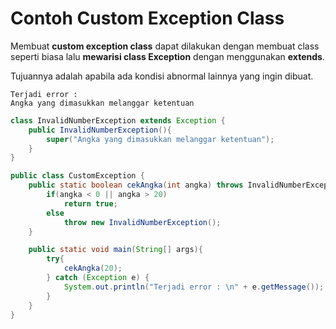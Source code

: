 # Contoh Custom Exception Class

<div class="grid grid-cols-12 gap-y-10 gap-x-4">
<div class='flex-row col-span-4'>

Membuat **custom exception class** dapat dilakukan dengan membuat class seperti biasa lalu **mewarisi class Exception** dengan menggunakan **extends**. 

Tujuannya adalah apabila ada kondisi abnormal lainnya yang ingin dibuat.

<div class="mt-12" v-click=3>

```
Terjadi error : 
Angka yang dimasukkan melanggar ketentuan
```

</div>

</div>

<div class='flex-row col-span-8'>

```java {all|1-5|12|all}
class InvalidNumberException extends Exception {
    public InvalidNumberException(){
        super("Angka yang dimasukkan melanggar ketentuan");
    }
}

public class CustomException {
    public static boolean cekAngka(int angka) throws InvalidNumberException{
        if(angka < 0 || angka > 20)
            return true;
        else 
            throw new InvalidNumberException();
    }

    public static void main(String[] args){
        try{
            cekAngka(20);
        } catch (Exception e) {
            System.out.println("Terjadi error : \n" + e.getMessage());
        }
    }
}
```
</div>

</div>